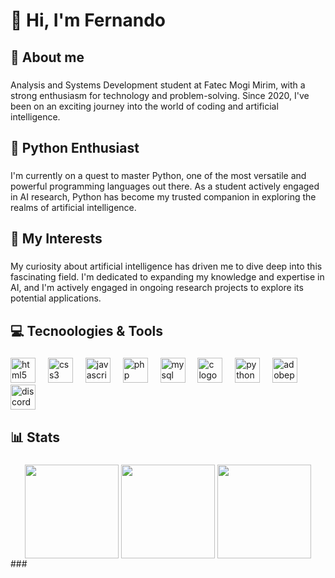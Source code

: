 <h1 align="left">👋 Hi, I'm Fernando</h1>

###

<h2 align="left">📌 About me</h2>

###

<p align="left">Analysis and Systems Development student at Fatec Mogi Mirim, with a strong enthusiasm for technology and problem-solving. Since 2020, I've been on an exciting journey into the world of coding and artificial intelligence.</p>

###

<h2 align="left">🐍 Python Enthusiast</h2>

###

<p align="left">I'm currently on a quest to master Python, one of the most versatile and powerful programming languages out there. As a student actively engaged in AI research, Python has become my trusted companion in exploring the realms of artificial intelligence.</p>

###

<h2 align="left">🧠 My Interests</h2>

###

<p align="left">My curiosity about artificial intelligence has driven me to dive deep into this fascinating field. I'm dedicated to expanding my knowledge and expertise in AI, and I'm actively engaged in ongoing research projects to explore its potential applications.</p>

###

<h2 align="left">💻 Tecnoologies & Tools</h2>

###

<div align="left">
  <img src="https://skillicons.dev/icons?i=html" height="40" alt="html5 logo"  />
  <img width="12" />
  <img src="https://skillicons.dev/icons?i=css" height="40" alt="css3 logo"  />
  <img width="12" />
  <img src="https://skillicons.dev/icons?i=js" height="40" alt="javascript logo"  />
  <img width="12" />
  <img src="https://skillicons.dev/icons?i=php" height="40" alt="php logo"  />
  <img width="12" />
  <img src="https://skillicons.dev/icons?i=mysql" height="40" alt="mysql logo"  />
  <img width="12" />
  <img src="https://skillicons.dev/icons?i=c" height="40" alt="c logo"  />
  <img width="12" />
  <img src="https://skillicons.dev/icons?i=py" height="40" alt="python logo"  />
  <img width="12" />
  <img src="https://skillicons.dev/icons?i=ps" height="40" alt="adobephotoshop logo"  />
  <img width="12" />
  <img src="https://skillicons.dev/icons?i=discord" height="40" alt="discord logo"  />
</div>

###

<h2 align="left">📊 Stats</h2>

###

<div align="center">

  <img height=150 align="center" src="https://github-readme-stats.vercel.app/api?username=fernaandojr&hide=issues&show_icons=true&theme=dark&rank_icon=github&hide_border=true" />
  <img height=150 align="center" src="https://github-readme-stats.vercel.app/api/top-langs/?username=fernaandojr&hide=hack,css&langs_count=5&layout=compact&theme=dark&hide_border=true" />
  <img height=150 align="center" src="https://github-profile-summary-cards.vercel.app/api/cards/profile-details?username=FernaandoJr&theme=dark"/>

</div>
###


